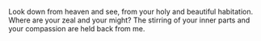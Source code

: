Look down from heaven and see, from your holy and beautiful habitation. Where are your zeal and your might? The stirring of your inner parts and your compassion are held back from me.
